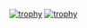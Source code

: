 [![trophy](https://github-profile-trophy.vercel.app/?Marlodor96=ryo-ma)](https://github.com/ryo-ma/github-profile-trophy)
[![trophy](https://github-profile-trophy.vercel.app/?Marlodor96=ryo-ma)](https://github-profile-trophy.vercel.app/?username=ryo-ma&theme=dark_dimmed)
